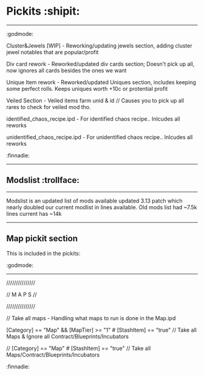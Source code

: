 # Pickits :shipit:

_____________
:godmode:

Cluster&Jewels [WIP] - Reworking/updating jewels section, adding cluster jewel notables that are popular/profit

Div card rework - Reworked/updated div cards section; Doesn't pick up all, now ignores all cards besides the ones we want

Unique Item rework - Reworked/updated Uniques section, includes keeping some perfect rolls. Keeps uniques worth +10c or protential profit

Veiled Section - Veiled items farm unid & id // Causes you to pick up all rares to check for veiled mod tho.

identified_chaos_recipe.ipd - For identified chaos recipe.. Inlcudes all reworks

unidentified_chaos_recipe.ipd - For unidentified chaos recipe.. Inlcudes all reworks

:finnadie:
_____________

## Modslist :trollface:
_____________

Modslist is an updated list of mods available updated 3.13 patch which nearly doubled our current modlist in lines available. Old mods list had ~7.5k lines current has ~14k

_____________

## Map pickit section

This is included in the pickits:

:godmode:

_____________
///////////////

// M A P S //

///////////////

// Take all maps - Handling what maps to run is done in the Map.ipd

[Category] == "Map" && [MapTier] >= "1"         # [StashItem] == "true" // Take all Maps & Ignore all Contract/Blueprints/Incubators

// [Category] == "Map"                          # [StashItem] == "true" // Take all Maps/Contract/Blueprints/Incubators

:finnadie:
